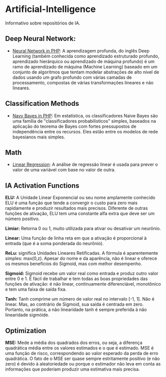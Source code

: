 # Artificial-Intelligence
 Informativo sobre repositórios de IA.

## Deep Neural Network:

 * [Neural Network in PHP](https://github.com/GuilhermeBiancardi/Neural-Network-PHP): A aprendizagem profunda, do inglês Deep Learning (também conhecida como aprendizado estruturado profundo, aprendizado hierárquico ou aprendizado de máquina profundo) é um ramo de aprendizado de máquina (Machine Learning) baseado em um conjunto de algoritmos que tentam modelar abstrações de alto nível de dados usando um grafo profundo com várias camadas de processamento, compostas de várias transformações lineares e não lineares.

## Classification Methods

 * [Navy Bayes in PHP](https://github.com/GuilhermeBiancardi/NavyBayes-class): Em estatística, os classificadores Naive Bayes são uma família de "classificadores probabilísticos" simples, baseados na aplicação do teorema de Bayes com fortes pressupostos de independência entre os recursos. Eles estão entre os modelos de rede bayesianos mais simples.
 
## Math
* [Linear Regression](https://github.com/GuilhermeBiancardi/LinearRegression): A análise de regressão linear é usada para prever o valor de uma variável com base no valor de outra.

## IA Activation Functions

 **ELU:** A Unidade Linear Exponencial ou seu nome amplamente conhecido ELU é uma função que tende a convergir o custo para zero mais rapidamente e produzir resultados mais precisos. Diferente de outras funções de ativação, ELU tem uma constante alfa extra que deve ser um número positivo.

 **Limiar:** Retorna 0 ou 1, muito utilizada para ativar ou desativar um neurônio.

 **Linear:** Uma função de linha reta em que a ativação é proporcional à entrada (que é a soma ponderada do neurônio).

 **ReLu:** significa Unidades Lineares Retificadas. A fórmula é aparentemente simples: max(0,z). Apesar do nome e da aparência, não é linear e oferece os mesmos benefícios do Sigmoid, mas com melhor desempenho.

 **Sigmoid:** Sigmoid recebe um valor real como entrada e produz outro valor entre 0 e 1. É fácil de trabalhar e tem todas as boas propriedades das funções de ativação: é não linear, continuamente diferenciável, monotônico e tem uma faixa de saída fixa.

 **Tanh:** Tanh comprime um número de valor real no intervalo [-1, 1]. Não é linear. Mas, ao contrário de Sigmoid, sua saída é centrada em zero. Portanto, na prática, a não linearidade tanh é sempre preferida à não linearidade sigmóide.

## Optimization

 **MSE:** Mede a média dos quadrados dos erros, ou seja, a diferença quadrática média entre os valores estimados e o que é estimado. MSE é uma função de risco, correspondendo ao valor esperado da perda de erro quadrática. O fato de o MSE ser quase sempre estritamente positivo (e não zero) é devido à aleatoriedade ou porque o estimador não leva em conta as informações que poderiam produzir uma estimativa mais precisa.
